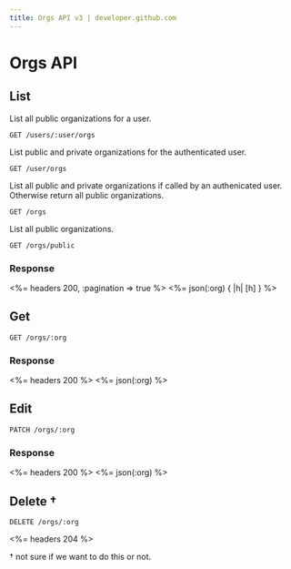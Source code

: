 ```yaml
---
title: Orgs API v3 | developer.github.com
---
```


# Orgs API

## List

List all public organizations for a user.

    GET /users/:user/orgs

List public and private organizations for the authenticated user.

    GET /user/orgs	

List all public and private organizations if called by an authenicated
user. Otherwise return all public organizations.

    GET /orgs

List all public organizations.

    GET /orgs/public

### Response

<%= headers 200, :pagination => true %>
<%= json(:org) { |h| [h] } %>

## Get

    GET /orgs/:org

### Response

<%= headers 200 %>
<%= json(:org) %>

## Edit

    PATCH /orgs/:org

### Response

<%= headers 200 %>
<%= json(:org) %>

## Delete †

    DELETE /orgs/:org

<%= headers 204 %>

† not sure if we want to do this or not.
